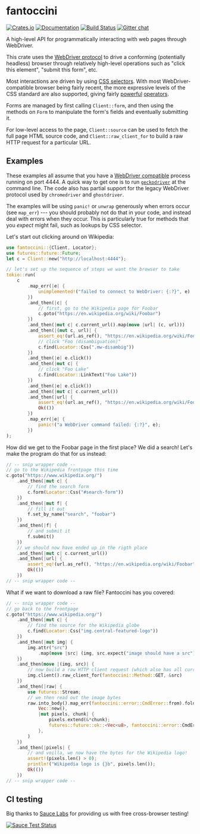 # fantoccini

[![Crates.io](https://img.shields.io/crates/v/fantoccini.svg)](https://crates.io/crates/fantoccini)
[![Documentation](https://docs.rs/fantoccini/badge.svg)](https://docs.rs/fantoccini/)
[![Build Status](https://travis-ci.com/jonhoo/fantoccini.svg?branch=master)](https://travis-ci.com/jonhoo/fantoccini)
[![Gitter chat](https://badges.gitter.im/Join%20Chat.svg)](https://gitter.im/fantoccini-rs/Lobby)

A high-level API for programmatically interacting with web pages through WebDriver.

This crate uses the [WebDriver protocol] to drive a conforming (potentially headless) browser
through relatively high-level operations such as "click this element", "submit this form", etc.

Most interactions are driven by using [CSS selectors]. With most WebDriver-compatible browser
being fairly recent, the more expressive levels of the CSS standard are also supported, giving
fairly [powerful] [operators].

Forms are managed by first calling `Client::form`, and then using the methods on `Form` to
manipulate the form's fields and eventually submitting it.

For low-level access to the page, `Client::source` can be used to fetch the full page HTML
source code, and `Client::raw_client_for` to build a raw HTTP request for a particular URL.

## Examples

These examples all assume that you have a [WebDriver compatible] process running on port 4444.
A quick way to get one is to run [`geckodriver`] at the command line. The code also has
partial support for the legacy WebDriver protocol used by `chromedriver` and `ghostdriver`.

The examples will be using `panic!` or `unwrap` generously when errors occur (see `map_err`)
--- you should probably not do that in your code, and instead deal with errors when they occur.
This is particularly true for methods that you *expect* might fail, such as lookups by CSS
selector.

Let's start out clicking around on Wikipedia:

```rust
use fantoccini::{Client, Locator};
use futures::future::Future;
let c = Client::new("http://localhost:4444");

// let's set up the sequence of steps we want the browser to take
tokio::run(
    c
        .map_err(|e| {
            unimplemented!("failed to connect to WebDriver: {:?}", e)
        })
        .and_then(|c| {
            // first, go to the Wikipedia page for Foobar
            c.goto("https://en.wikipedia.org/wiki/Foobar")
        })
        .and_then(|mut c| c.current_url().map(move |url| (c, url)))
        .and_then(|(mut c, url)| {
            assert_eq!(url.as_ref(), "https://en.wikipedia.org/wiki/Foobar");
            // click "Foo (disambiguation)"
            c.find(Locator::Css(".mw-disambig"))
        })
        .and_then(|e| e.click())
        .and_then(|mut c| {
            // click "Foo Lake"
            c.find(Locator::LinkText("Foo Lake"))
        })
        .and_then(|e| e.click())
        .and_then(|mut c| c.current_url())
        .and_then(|url| {
            assert_eq!(url.as_ref(), "https://en.wikipedia.org/wiki/Foo_Lake");
            Ok(())
        })
        .map_err(|e| {
            panic!("a WebDriver command failed: {:?}", e);
        })
);
```

How did we get to the Foobar page in the first place? We did a search!
Let's make the program do that for us instead:

```rust
// -- snip wrapper code --
// go to the Wikipedia frontpage this time
c.goto("https://www.wikipedia.org/")
    .and_then(|mut c| {
        // find the search form
        c.form(Locator::Css("#search-form"))
    })
    .and_then(|mut f| {
        // fill it out
        f.set_by_name("search", "foobar")
    })
    .and_then(|f| {
        // and submit it
        f.submit()
    })
    // we should now have ended up in the rigth place
    .and_then(|mut c| c.current_url())
    .and_then(|url| {
        assert_eq!(url.as_ref(), "https://en.wikipedia.org/wiki/Foobar");
        Ok(())
    })
// -- snip wrapper code --
```

What if we want to download a raw file? Fantoccini has you covered:

```rust
// -- snip wrapper code --
// go back to the frontpage
c.goto("https://www.wikipedia.org/")
    .and_then(|mut c| {
        // find the source for the Wikipedia globe
        c.find(Locator::Css("img.central-featured-logo"))
    })
    .and_then(|mut img| {
        img.attr("src")
            .map(move |src| (img, src.expect("image should have a src")))
    })
    .and_then(move |(img, src)| {
        // now build a raw HTTP client request (which also has all current cookies)
        img.client().raw_client_for(fantoccini::Method::GET, &src)
    })
    .and_then(|raw| {
        use futures::Stream;
        // we then read out the image bytes
        raw.into_body().map_err(fantoccini::error::CmdError::from).fold(
            Vec::new(),
            |mut pixels, chunk| {
                pixels.extend(&*chunk);
                futures::future::ok::<Vec<u8>, fantoccini::error::CmdError>(pixels)
            },
        )
    })
    .and_then(|pixels| {
        // and voilla, we now have the bytes for the Wikipedia logo!
        assert!(pixels.len() > 0);
        println!("Wikipedia logo is {}b", pixels.len());
        Ok(())
    })
// -- snip wrapper code --
```

[WebDriver protocol]: https://www.w3.org/TR/webdriver/
[CSS selectors]: https://developer.mozilla.org/en-US/docs/Web/CSS/CSS_Selectors
[powerful]: https://developer.mozilla.org/en-US/docs/Web/CSS/Pseudo-classes
[operators]: https://developer.mozilla.org/en-US/docs/Web/CSS/Attribute_selectors
[WebDriver compatible]: https://github.com/Fyrd/caniuse/issues/2757#issuecomment-304529217
[`geckodriver`]: https://github.com/mozilla/geckodriver

## CI testing

Big thanks to [Sauce Labs][homepage] for providing us with free cross-browser
testing!

[![Sauce Test Status](https://saucelabs.com/browser-matrix/fantoccini.svg)](https://saucelabs.com/u/fantoccini)

[homepage]: https://saucelabs.com
